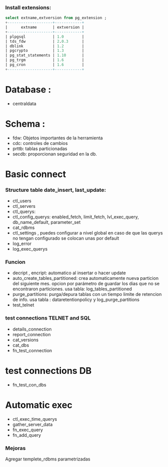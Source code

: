 

### Install extensions: 
```sql
select extname,extversion from pg_extension ;
+--------------------+------------+
|      extname       | extversion |
+--------------------+------------+
| plpgsql            | 1.0        |
| tds_fdw            | 2.0.3      |
| dblink             | 1.2        |
| pgcrypto           | 1.3        |
| pg_stat_statements | 1.10       |
| pg_trgm            | 1.6        |
| pg_cron            | 1.6        |
+--------------------+------------+
```

# Database :
- centraldata

# Schema : 
- fdw: Objetos importantes de la herramienta
- cdc: controles de cambios 
- prttb: tablas particionadas 
- secdb: proporcionan seguridad en la db.

# Basic connect 
### Structure table  date_insert,  last_update:
- ctl_users 
- ctl_servers
- ctl_querys: 
- ctl_config_querys: enabled_fetch, limit_fetch, lvl_exec_query, db_name_default, parameter_set 
- cat_rdbms
- ctl_settings , puedes configurar a nivel global en caso de que las querys no tengan configurado  se colocan unas por default 
- log_error
- log_exec_querys

### Funcion  
- decript , encript: automatico al insertar o hacer update 
- auto_create_tables_partitioned: crea automaticamente nueva particion del siguiente mes. opcion por parámetro de guardar los dias que no se encontraron particiones. usa tabla: log_tables_partitioned 
- purge_partitions: purga/depura  tablas con un tiempo limite de retencion de info. usa tabla : dataretentionpolicy y log_purge_partitions
- test_telnet

### test connections TELNET and SQL 

- details_connection 
- report_connection
- cat_versions
- cat_dbs
- fn_test_connection

# test connections DB
- fn_test_con_dbs


# Automatic exec 
- ctl_exec_time_querys
- gather_server_data
- fn_exec_query
- fn_add_query



### Mejoras 

Agregar templete_rdbms parametrizadas

